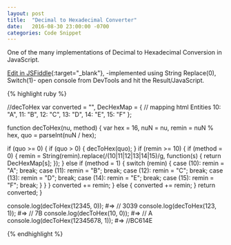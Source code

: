 ```yaml
---
layout: post
title:  "Decimal to Hexadecimal Converter"
date:   2016-08-30 23:00:00 -0700
categories: Code Snippet
---
```


One of the many implementations of Decimal to Hexadecimal Conversion in JavaScript. 

[Edit in JSFiddle][jsfiddle]{:target="_blank"}, -implemented using String Replace(0), Switch(1)- open console from DevTools and hit the Result/JavaScript.

{% highlight ruby %}

//decToHex
var converted = "",
  DecHexMap = { // mapping html Entities
    10: "A",
    11: "B",
    12: "C",
    13: "D",
    14: "E",
    15: "F"
  };

function decToHex(nu, method) {
  var hex = 16,
    nuN = nu,
    remin = nuN % hex,
    quo = parseInt(nuN / hex);

  if (quo >= 0) {
    if (quo > 0) {
      decToHex(quo);
    }
    if (remin >= 10) {
      if (method = 0) {
        remin = String(remin).replace(/(10|11|12|13|14|15)/g, function(s) {
          return DecHexMap[s];
        });
      } else if (method = 1) {
        switch (remin) {
          case (10):
            remin = "A";
            break;
          case (11):
            remin = "B";
            break;
          case (12):
            remin = "C";
            break;
          case (13):
            remin = "D";
            break;
          case (14):
            remin = "E";
            break;
          case (15):
            remin = "F";
            break;
        }
      }
    }
    converted += remin;
  } else {
    converted += remin;
  }
  return converted;
}

console.log(decToHex(12345, 0)); #=> // 3039
console.log(decToHex(123, 1)); #=> // 7B
console.log(decToHex(10, 0)); #=> // A
console.log(decToHex(12345678, 1)); #=> //BC614E

{% endhighlight %}

[jsfiddle]: https://jsfiddle.net/alirokni/rakc3v7h/
